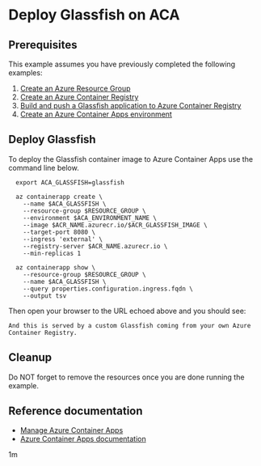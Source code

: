 # Deploy Glassfish on ACA

## Prerequisites

<!-- 

  if [[ -z $REGION ]]; then
    export REGION=westus
  fi

  -->
<!-- workflow.cron(0 8 * * 3) -->
<!-- workflow.include(../../acr/glassfish/README.md) -->
<!-- workflow.include(../create-environment/README.md) -->

This example assumes you have previously completed the following examples:

1. [Create an Azure Resource Group](../../group/create/README.md)
1. [Create an Azure Container Registry](../../acr/create/README.md)
1. [Build and push a Glassfish application to Azure Container Registry](../../acr/glassfish/README.md)
1. [Create an Azure Container Apps environment](../create-environment/README.md)

## Deploy Glassfish

To deploy the Glassfish container image to Azure Container Apps use the command 
line below.

```shell
  export ACA_GLASSFISH=glassfish

  az containerapp create \
    --name $ACA_GLASSFISH \
    --resource-group $RESOURCE_GROUP \
    --environment $ACA_ENVIRONMENT_NAME \
    --image $ACR_NAME.azurecr.io/$ACR_GLASSFISH_IMAGE \
    --target-port 8080 \
    --ingress 'external' \
    --registry-server $ACR_NAME.azurecr.io \
    --min-replicas 1

  az containerapp show \
    --resource-group $RESOURCE_GROUP \
    --name $ACA_GLASSFISH \
    --query properties.configuration.ingress.fqdn \
    --output tsv
```

Then open your browser to the URL echoed above and you should see:

```text
And this is served by a custom Glassfish coming from your own Azure
Container Registry.
```

<!-- workflow.directOnly()

  sleep 120
  export URL=https://$(az containerapp show --resource-group $RESOURCE_GROUP --name $ACA_GLASSFISH --query properties.configuration.ingress.fqdn --output tsv)
  export RESULT=$(curl $URL)
  az group delete --name $RESOURCE_GROUP --yes || true
  if [[ "$RESULT" != *"custom Glassfish"* ]]; then
    echo "Response did not contain 'custom Glassfish'"
    exit 1
  fi

  -->

## Cleanup

Do NOT forget to remove the resources once you are done running the example.

## Reference documentation

* [Manage Azure Container Apps](https://docs.microsoft.com/cli/azure/containerapp)
* [Azure Container Apps documentation](https://docs.microsoft.com/azure/container-apps)

1m

